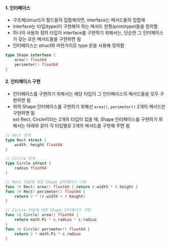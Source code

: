 #### 1. 인터페이스
- 구조체(struct)가 필드들의 집합체라면, interface는 메서드들의 집합체
- interface는 타입(type)이 구현해야 하는 메서드 원형(prototype)들을 정의함
- 하나의 사용자 정의 타입이 interface를 구현하기 위해서는, 단순한 그 인터페이스가 갖는 모든 메서드들을 구현하면 됨
- 인터페이스는 struct와 마찬가지로 type 문을 사용해 정의함
``` go
type Shape interface {
    area() float64
    perimeter() float64
}
```

#### 2. 인터페이스 구현
- 인터페이스를 구현하기 위해서는 해당 타입이 그 인터페이스의 메서드들을 모두 구현하면 됨
- 위의 Shape 인터페이스를 구현하기 위해선 `area()`, `perimeter()` 2개의 메서드만 구현하면 됨  
ex) Rect, Circle이라는 2개의 타입이 있을 때, Shape 인터페이스를 구현하기 위해서는 아래와 같이 각 타입별로 2개의 메서드를 구현해 주면 됨

``` go
// Rect 정의
type Rect struct {
    width, height float64
}

// Circle 정의
type Circle struct {
    radius float64
}

// Rect 타입에 대한 Shape 인터페이스 구현
func (r Rect) area() float64 { return r.width * r.height }
func (r Rect) perimeter() float64 {
    return 2 * (r.width + r.height)
}

// Circle 타입에 대한 Shape 인터페이스 구현
func (c Circle) area() float64 {
    return math.Pi * c.radius * c.radius
}
func (c Circle) perimeter() float64 {
    return 2 * math.Pi * c.radius
}
```